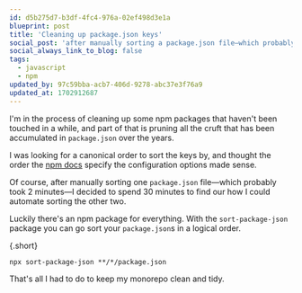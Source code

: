 ```yaml
---
id: d5b275d7-b3df-4fc4-976a-02ef498d3e1a
blueprint: post
title: 'Cleaning up package.json keys'
social_post: 'after manually sorting a package.json file—which probably took 2 minutes—I decided to spend 30 minutes to find our how I could automate sorting the other two'
social_always_link_to_blog: false
tags:
  - javascript
  - npm
updated_by: 97c59bba-acb7-406d-9278-abc37e3f76a9
updated_at: 1702912687
---
```

I'm in the process of cleaning up some npm packages that haven't been touched in a while, and part of that is pruning all the cruft that has been accumulated in `package.json` over the years.

I was looking for a canonical order to sort the keys by, and thought the order the [npm docs](https://docs.npmjs.com/cli/v10/configuring-npm/package-json) specify the configuration options made sense.

Of course, after manually sorting one `package.json` file—which probably took 2 minutes—I decided to spend 30 minutes to find our how I could automate sorting the other two.

Luckily there's an npm package for everything. With the `sort-package-json` package you can go sort your `package.json`s in a logical order.

{.short}
```
npx sort-package-json **/*/package.json
```

That's all I had to do to keep my monorepo clean and tidy.
